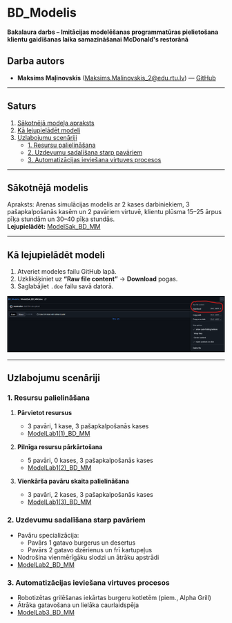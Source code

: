 # BD_Modelis  
**Bakalaura darbs – Imitācijas modelēšanas programmatūras pielietošana klientu gaidīšanas laika samazināšanai McDonald's restorānā**

## Darba autors
- **Maksims Maļinovskis** (Maksims.Malinovskis_2@edu.rtu.lv) — [GitHub](https://github.com/maximalian)

---

## Saturs
1. [Sākotnējā modeļa apraksts](#sākotnējā-modelis)  
2. [Kā lejupielādēt modeli](#kā-lejupielādēt-modeli)  
3. [Uzlabojumu scenāriji](#uzlabojumu-scenāriji)  
   - [1. Resursu palielināšana](#1-resursu-palielināšana)  
   - [2. Uzdevumu sadalīšana starp pavāriem](#2-uzdevumu-sadalīšana-starp-pavāriem)  
   - [3. Automatizācijas ieviešana virtuves procesos](#3-automatizācijas-ieviešana-virtuves-procesos)  

---

## Sākotnējā modelis
Apraksts: Arenas simulācijas modelis ar 2 kases darbiniekiem, 3 pašapkalpošanās kasēm un 2 pavāriem virtuvē, klientu plūsma 15–25 ārpus pīķa stundām un 30–40 pīķa stundās.  
**Lejupielādēt:** [ModelSak_BD_MM](https://github.com/maximalian/BD_Modelis/blob/main/ModelSak_BD_MM.doe)

---

## Kā lejupielādēt modeli
1. Atveriet modeles failu GitHub lapā.  
2. Uzklikšķiniet uz **“Raw file content”** → **Download** pogas.  
3. Saglabājiet `.doe` failu savā datorā.  

![Lejupielādes poga](https://raw.githubusercontent.com/maximalian/BD_Modelis/main/Lejupieladet.png)

---

## Uzlabojumu scenāriji

### 1. Resursu palielināšana
1. **Pārvietot resursus**  
   - 3 pavāri, 1 kase, 3 pašapkalpošanās kases  
   - [ModelLab1(1)_BD_MM](https://github.com/maximalian/BD_Modelis/blob/main/ModelLab1(1)_BD_MM.doe)

2. **Pilnīga resursu pārkārtošana**  
   - 5 pavāri, 0 kases, 3 pašapkalpošanās kases  
   - [ModelLab1(2)_BD_MM](https://github.com/maximalian/BD_Modelis/blob/main/ModelLab1(2)_BD_MM.doe)

3. **Vienkārša pavāru skaita palielināšana**  
   - 3 pavāri, 2 kases, 3 pašapkalpošanās kases  
   - [ModelLab1(3)_BD_MM](https://github.com/maximalian/BD_Modelis/blob/main/ModelLab1(3)_BD_MM.doe)

### 2. Uzdevumu sadalīšana starp pavāriem
- Pavāru specializācija:  
  - Pavārs 1 gatavo burgerus un desertus  
  - Pavārs 2 gatavo dzērienus un frī kartupeļus  
- Nodrošina vienmērīgāku slodzi un ātrāku apstrādi  
- [ModelLab2_BD_MM](https://github.com/maximalian/BD_Modelis/blob/main/ModelLab2_BD_MM.doe)

### 3. Automatizācijas ieviešana virtuves procesos
- Robotizētas grilēšanas iekārtas burgeru kotletēm (piem., Alpha Grill)  
- Ātrāka gatavošana un lielāka caurlaidspēja  
- [ModelLab3_BD_MM](https://github.com/maximalian/BD_Modelis/blob/main/ModelLab3_BD_MM.doe)
